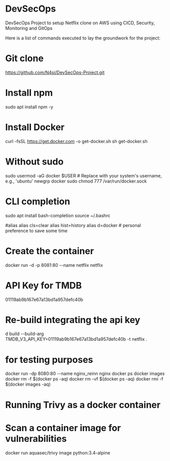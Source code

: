# DevSecOps
DevSecOps Project to setup Netflix clone on AWS using CICD, Security, Monitoring and GitOps

Here is a list of commands executed to lay the groundwork for the project:
# Git clone
https://github.com/N4si/DevSecOps-Project.git

# Install npm
sudo apt install npm -y 

# Install Docker
curl -fsSL https://get.docker.com -o get-docker.sh
sh get-docker.sh

# Without sudo
sudo usermod -aG docker $USER  # Replace with your system's username, e.g., 'ubuntu'
newgrp docker
sudo chmod 777 /var/run/docker.sock

# CLI completion
sudo apt install bash-completion
source ~/.bashrc

#alias
alias cls=clear
alias hist=history
alias d=docker # personal preference to save some time

# Create the container
docker run -d -p 8081:80 --name netflix netflix

# API Key for TMDB
01119ab9b167e67a13bd1a957defc40b

# Re-build integrating the api key
d build --build-arg TMDB_V3_API_KEY=01119ab9b167e67a13bd1a957defc40b -t netflix .

# for testing purposes
docker run -dp 8080:80 --name nginx_reinn nginx
docker ps
docker images
docker rm -f $(docker ps -aq)
docker rm -vf $(docker ps -aq)
docker rmi -f $(docker images -aq)

# Running Trivy as a docker container
# Scan a container image for vulnerabilities
docker run aquasec/trivy image python:3.4-alpine
